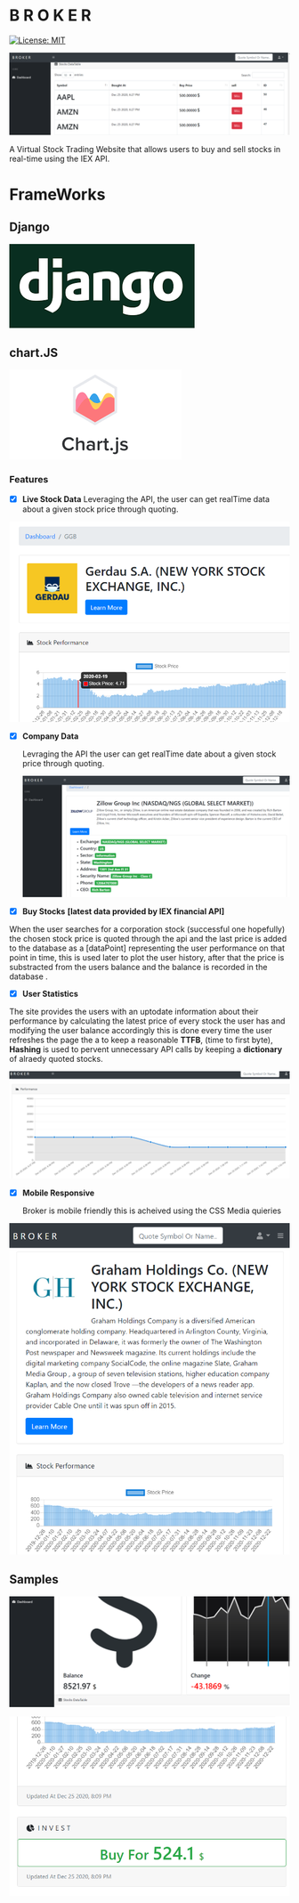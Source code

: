 # B R O K E R
[![License: MIT](https://img.shields.io/badge/License-MIT-yellow.svg)](https://opensource.org/licenses/MIT)


![Alt text](broker/images/scrshots/3.png?raw=true "Title")

A Virtual Stock Trading Website that allows users to buy and sell stocks in real-time using the IEX API.


# FrameWorks

## Django

![Alt text](broker/images/scrshots/djngo.png?raw=true "Title") 

## chart.JS 

![Alt text](broker/images/scrshots/chrt.png?raw=true "Title")





### Features
- [x] **Live Stock Data**
    Leveraging the API, the user can get realTime data about a given stock price through quoting.

![Alt text](broker/images/scrshots/6.png?raw=true "Title")

- [x] **Company Data**

    Levraging the API the user can get realTime date about a given stock price through quoting.
    
    
    ![Alt text](broker/images/scrshots/4.png?raw=true "Title")

- [x] **Buy Stocks** **[latest data provided by IEX financial API]**

When the user searches for a corporation stock (successful one hopefully) the chosen stock price is quoted through the api and the last price is added to the database as a [dataPoint] representing the user performance on that point in time, this is used later to plot the user history, after that the price is substracted from the users balance and the balance is recorded in the database .
  
- [x] **User Statistics** 

The site provides the users with an uptodate information about their performance by calculating the latest price of every stock the user has and modifying the user balance accordingly this is done every time the user refreshes the page the a to keep a reasonable **TTFB**, (time to first byte), **Hashing** is used to pervent unnecessary API calls
by keeping a **dictionary** of alraedy quoted stocks.


![Alt text](broker/images/scrshots/5.png?raw=true "Title")



- [x] **Mobile Responsive** 

    Broker is mobile friendly this is acheived using the CSS Media quieries
    
    
![Alt text](broker/images/scrshots/7.png?raw=true "Title")


## Samples

![Alt text](broker/images/scrshots/2.png?raw=true "Title")


![Alt text](broker/images/scrshots/8.png?raw=true "Title")


